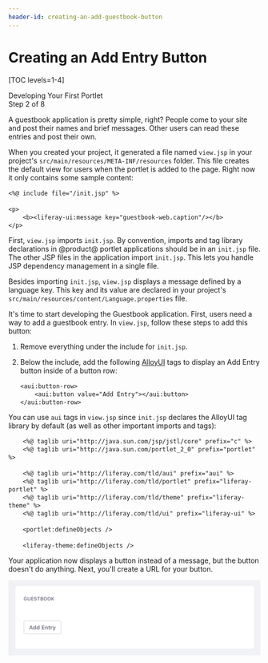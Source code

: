 ```yaml
---
header-id: creating-an-add-guestbook-button
---
```


# Creating an Add Entry Button

[TOC levels=1-4]

<div class="learn-path-step">
    <p>Developing Your First Portlet<br>Step 2 of 8</p>
</div>

A guestbook application is pretty simple, right? People come to your site and 
post their names and brief messages. Other users can read these entries and post 
their own. 

When you created your project, it generated a file named `view.jsp` in your
project's `src/main/resources/META-INF/resources` folder. This file creates the 
default view for users when the portlet is added to the page. Right now it
only contains some sample content: 

    <%@ include file="/init.jsp" %>

    <p>
        <b><liferay-ui:message key="guestbook-web.caption"/></b>
    </p>

First, `view.jsp` imports `init.jsp`. By convention, imports and tag library 
declarations in @product@ portlet applications should be in an `init.jsp` file. 
The other JSP files in the application import `init.jsp`. This lets you handle 
JSP dependency management in a single file. 

Besides importing `init.jsp`, `view.jsp` displays a message defined by a
language key. This key and its value are declared in your project's
`src/main/resources/content/Language.properties` file. 

It's time to start developing the Guestbook application. First, users need a way 
to add a guestbook entry. In `view.jsp`, follow these steps to add this button: 

1.  Remove everything under the include for `init.jsp`. 

2.  Below the include, add the following 
    [AlloyUI](http://alloyui.com/) tags to display an Add Entry button inside of 
    a button row: 

        <aui:button-row>
            <aui:button value="Add Entry"></aui:button>
        </aui:button-row>

You can use `aui` tags in `view.jsp` since `init.jsp` declares the AlloyUI tag 
library by default (as well as other important imports and tags): 

        <%@ taglib uri="http://java.sun.com/jsp/jstl/core" prefix="c" %>
        <%@ taglib uri="http://java.sun.com/portlet_2_0" prefix="portlet" %>

        <%@ taglib uri="http://liferay.com/tld/aui" prefix="aui" %>
        <%@ taglib uri="http://liferay.com/tld/portlet" prefix="liferay-portlet" %>
        <%@ taglib uri="http://liferay.com/tld/theme" prefix="liferay-theme" %>
        <%@ taglib uri="http://liferay.com/tld/ui" prefix="liferay-ui" %>

        <portlet:defineObjects />

        <liferay-theme:defineObjects />

Your application now displays a button instead of a message, but the button 
doesn't do anything. Next, you'll create a URL for your button. 

![Figure 1: Your new button is awesome, but it doesn't work yet.](../../../images/guestbook-new-button.png)

